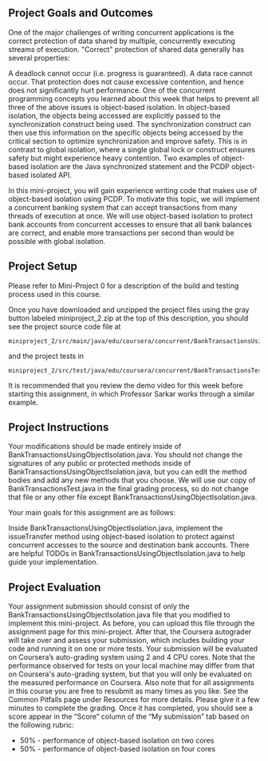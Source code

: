 ## Project Goals and Outcomes

One of the major challenges of writing concurrent applications is the correct protection of data shared by multiple, concurrently executing streams of execution. "Correct" protection of shared data generally has several properties:

A deadlock cannot occur (i.e. progress is guaranteed).
A data race cannot occur.
That protection does not cause excessive contention, and hence does not significantly hurt performance.
One of the concurrent programming concepts you learned about this week that helps to prevent all three of the above issues is object-based isolation. In object-based isolation, the objects being accessed are explicitly passed to the synchronization construct being used. The synchronization construct can then use this information on the specific objects being accessed by the critical section to optimize synchronization and improve safety. This is in contrast to global isolation, where a single global lock or construct ensures safety but might experience heavy contention. Two examples of object-based isolation are the Java synchronized statement and the PCDP object-based isolated API.

In this mini-project, you will gain experience writing code that makes use of object-based isolation using PCDP. To motivate this topic, we will implement a concurrent banking system that can accept transactions from many threads of execution at once. We will use object-based isolation to protect bank accounts from concurrent accesses to ensure that all bank balances are correct, and enable more transactions per second than would be possible with global isolation.

## Project Setup

Please refer to Mini-Project 0 for a description of the build and testing process used in this course.

Once you have downloaded and unzipped the project files using the gray button labeled miniproject_2.zip at the top of this description, you should see the project source code file at

```
miniproject_2/src/main/java/edu/coursera/concurrent/BankTransactionsUsingObjectIsolation.java
```

and the project tests in

```
miniproject_2/src/test/java/edu/coursera/concurrent/BankTransactionsTest.java
```

It is recommended that you review the demo video for this week before starting this assignment, in which Professor Sarkar works through a similar example.

## Project Instructions

Your modifications should be made entirely inside of BankTransactionsUsingObjectIsolation.java. You should not change the signatures of any public or protected methods inside of BankTransactionsUsingObjectIsolation.java, but you can edit the method bodies and add any new methods that you choose. We will use our copy of BankTransactionsTest.java in the final grading process, so do not change that file or any other file except BankTransactionsUsingObjectIsolation.java.

Your main goals for this assignment are as follows:

Inside BankTransactionsUsingObjectIsolation.java, implement the issueTransfer method using object-based isolation to protect against concurrent accesses to the source and destination bank accounts.
There are helpful TODOs in BankTransactionsUsingObjectIsolation.java to help guide your implementation.

## Project Evaluation

Your assignment submission should consist of only the BankTransactionsUsingObjectIsolation.java file that you modified to implement this mini-project. As before, you can upload this file through the assignment page for this mini-project. After that, the Coursera autograder will take over and assess your submission, which includes building your code and running it on one or more tests. Your submission will be evaluated on Coursera’s auto-grading system using 2 and 4 CPU cores. Note that the performance observed for tests on your local machine may differ from that on Coursera's auto-grading system, but that you will only be evaluated on the measured performance on Coursera. Also note that for all assignments in this course you are free to resubmit as many times as you like. See the Common Pitfalls page under Resources for more details. Please give it a few minutes to complete the grading. Once it has completed, you should see a score appear in the “Score” column of the “My submission” tab based on the following rubric:

- 50% - performance of object-based isolation on two cores
- 50% - performance of object-based isolation on four cores
